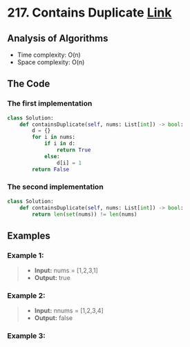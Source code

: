 # 217. Contains Duplicate [Link](https://leetcode.com/problems/contains-duplicate/)

## Analysis of Algorithms
 - Time complexity: O(n)
 - Space complexity: O(n)
 
 
## The Code
### The first implementation
```Python
class Solution:
    def containsDuplicate(self, nums: List[int]) -> bool:
        d = {}
        for i in nums:
            if i in d:
                return True
            else:
                d[i] = 1
        return False
```

### The second implementation
```Python
class Solution:
    def containsDuplicate(self, nums: List[int]) -> bool:
        return len(set(nums)) != len(nums)
```


## Examples

### Example 1:
> - **Input:** nums = [1,2,3,1]
> - **Output:** true

### Example 2:
> - **Input:** nnums = [1,2,3,4]<br/>
> - **Output:** false
> 
### Example 3:
